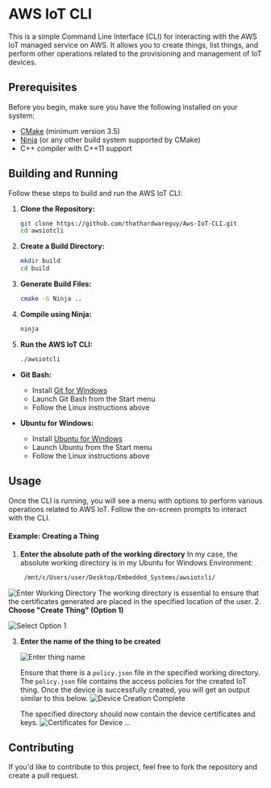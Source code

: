 # AWS IoT CLI

This is a simple Command Line Interface (CLI) for interacting with the AWS IoT managed service on AWS. It allows you to create things, list things, and perform other operations related to the provisioning and management of IoT devices.

## Prerequisites

Before you begin, make sure you have the following installed on your system:

- [CMake](https://cmake.org/download/) (minimum version 3.5)
- [Ninja](https://ninja-build.org/) (or any other build system supported by CMake)
- C++ compiler with C++11 support

## Building and Running

Follow these steps to build and run the AWS IoT CLI:

1. **Clone the Repository:**

    ```bash
    git clone https://github.com/thathardwareguy/Aws-IoT-CLI.git
    cd awsiotcli
    ```

2. **Create a Build Directory:**

    ```bash
    mkdir build
    cd build
    ```

3. **Generate Build Files:**

    ```bash
    cmake -G Ninja ..
    ```

4. **Compile using Ninja:**

    ```bash
    ninja
    ```

5. **Run the AWS IoT CLI:**

    ```bash
    ./awsiotcli
    ```

- **Git Bash:**
    - Install [Git for Windows](https://gitforwindows.org/)
    - Launch Git Bash from the Start menu
    - Follow the Linux instructions above

- **Ubuntu for Windows:**
    - Install [Ubuntu for Windows](https://ubuntu.com/tutorials/ubuntu-on-windows#1-overview)
    - Launch Ubuntu from the Start menu
    - Follow the Linux instructions above

## Usage

Once the CLI is running, you will see a menu with options to perform various operations related to AWS IoT. Follow the on-screen prompts to interact with the CLI.

#### Example: Creating a Thing
1. **Enter the absolute path of the working directory**
   In my case, the absolute working directory is in my Ubuntu for Windows Environment:
   ```bash
    /mnt/c/Users/user/Desktop/Embedded_Systems/awsiotcli/
    ```
![Enter Working Directory](img/directory.PNG)
   The working directory is essential to ensure that the certificates generated are placed in the specified location of the user.
2. **Choose "Create Thing" (Option 1)**

  ![Select Option 1](img/menu.PNG)

3. **Enter the name of the thing to be created**

   ![Enter thing name](img/name.PNG)

   Ensure that there is a `policy.json` file in the specified working directory. The `policy.json` file contains the access policies for the created IoT thing.
   Once the device is successfully created, you will get an output similar to this below.
   ![Device Creation Complete](img/output.PNG)

   The specified directory should now contain the device certificates and keys.
   ![Certificates for Device](img/certs-output.PNG)
...

## Contributing

If you'd like to contribute to this project, feel free to fork the repository and create a pull request.

